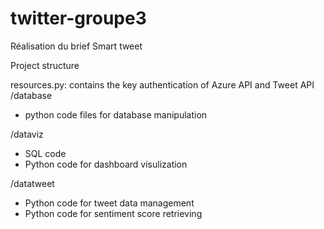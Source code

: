 # twitter-groupe3
Réalisation du brief Smart tweet

Project structure


resources.py: contains the key authentication of Azure API and Tweet API
/database
- python code files for database manipulation

/dataviz
- SQL code
- Python code for dashboard visulization

/datatweet
- Python code for tweet data management
- Python code for sentiment score retrieving
